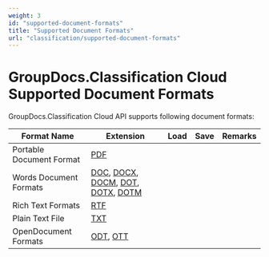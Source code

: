 ```yaml
---
weight: 3
id: "supported-document-formats"
title: "Supported Document Formats"
url: "classification/supported-document-formats"
---
```


# GroupDocs.Classification Cloud Supported Document Formats #

GroupDocs.Classification Cloud API supports following document formats:

|**Format Name**|**Extension**|Load|Save|Remarks
|---|---|---|---|---
|Portable Document Format|[PDF](https://wiki.fileformat.com/view/pdf/)||| 
|Words Document Formats|[DOC](https://wiki.fileformat.com/word-processing/doc/), [DOCX](https://wiki.fileformat.com/word-processing/docx/), [DOCM](https://wiki.fileformat.com/word-processing/docm/), [DOT](https://wiki.fileformat.com/word-processing/dot/), [DOTX](https://wiki.fileformat.com/word-processing/dotx/), [DOTM](https://wiki.fileformat.com/word-processing/dotm/)||| 
|Rich Text Formats|[RTF](https://wiki.fileformat.com/word-processing/rtf/)||| 
|Plain Text File|[TXT](https://wiki.fileformat.com/word-processing/txt/)||| 
|OpenDocument Formats|[ODT](https://wiki.fileformat.com/word-processing/odt/), [OTT](https://wiki.fileformat.com/word-processing/ott/)||| 


